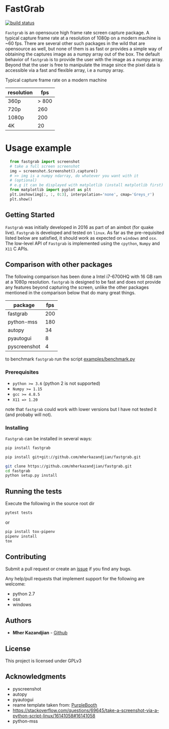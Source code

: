 # FastGrab

[![build status](https://travis-ci.org/mherkazandjian/fastgrab.svg?branch=master)](https://github.com/mherkazandjian/fastgrab/tree/master)

``Fastgrab`` is an opensouce high frame rate screen capture package. A typical
capture frame rate at a resolution of 1080p on a modern machine is ~60 fps.
There are several other such packages in the wild that are opensource as well, 
but none of them is as fast or provides a simple way of obtaining the captures
image as a numpy array out of the box. The default behavior of ``fastgrab`` is
to provide the user with the image as a numpy array. Beyond that the user is
free to manipulate the image since the pixel data is accessible via a fast and
flexible array, i.e a numpy array.

Typical capture frame rate on a modern machine

resolution    | fps
------------- | -----
360p          | > 800
720p          | 260
1080p         | 200
4K            | 20

# Usage example

````python
  from fastgrab import screenshot
  # take a full screen screenshot
  img = screenshot.Screenshot().capture()
  # >> img is a numpy ndarray, do whatever you want with it
  # (optional)
  # e.g it can be displayed with matplotlib (install matplotlib first)
  from matplotlib import pyplot as plt
  plt.imshow(img[:, :, 0:3], interpolation='none', cmap='Greys_r')
  plt.show()
````
## Getting Started

``Fastgrab`` was initially developed in 2016 as part of an aimbot (for quake
live). ``Fastgrab`` is developed and tested on ``linux``. As far as the 
pre-requisited listed below are satisfied, it should work as expected on
``windows`` and ``osx``. The low-level API of ``Fastgrab`` is implemented
using the ``cpython``, ``Numpy`` and ``X11`` C APIs.

## Comparison with other packages

The following comparison has been done a Intel i7-6700HQ with 16 GB ram  at a
1080p resolution. ``fastgrab`` is designed to be fast and
does not provide any features beyond capturing the screen, unlike the other
packages mentioned in  the comparison below that do many great things. 

package       | fps
------------- | -----
fastgrab      | 200
python-mss    | 180
autopy        | 34
pyautogui     | 8
pyscreenshot  | 4

to benchmark ``fastgrab`` run the script [examples/benchmark.py](https://github.com/mherkazandjian/fastgrab/blob/master/examples/benchmark.py)

### Prerequisites

 - ``python >= 3.6`` (python 2 is not supported)
 - ``Numpy >= 1.15``
 - ``gcc >= 4.8.5``
 - ``X11 => 1.20``

note that ``fastgrab`` could work with lower versions but I have not tested it
(and probaby will not). 

### Installing

``Fastgrab`` can be installed in several ways:

```bash
pip install fastgrab
```

```bash
pip install git+git://github.com/mherkazandjian/fastgrab.git
```

```bash
git clone https://github.com/mherkazandjian/fastgrab.git
cd fastgrab
python setup.py install
```

## Running the tests

Execute the following in the source root dir

````bash
pytest tests
````

or

````bash
pip install tox-pipenv
pipenv install
tox
````

## Contributing

Submit a pull request or create an [issue](https://github.com/mherkazandjian/fastgrab/issues/new)
if you find any bugs.

Any help/pull requests that implement support for the following are welcome:

   - python 2.7
   - osx
   - windows

## Authors

* **Mher Kazandjian** - [Github](https://github.com/mherkazandjian)

## License

This project is licensed under GPLv3

## Acknowledgments

* pyscreenshot
* autopy
* pyautogui
* reame template taken from: [PurpleBooth](https://gist.github.com/PurpleBooth/109311bb0361f32d87a2)
* https://stackoverflow.com/questions/69645/take-a-screenshot-via-a-python-script-linux/16141058#16141058
* python-mss
